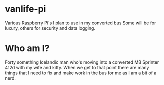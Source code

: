 # vanlife-pi
Various Raspberry Pi's I plan to use in my converted bus
Some will be for luxury, others for security and data logging.

# Who am I?
Forty something Icelandic man who's moving into a converted MB Sprinter 412d with my wife and kitty.
When we get to that point there are many things that I need to fix and make work in the bus for me as I am a bit of a nerd.